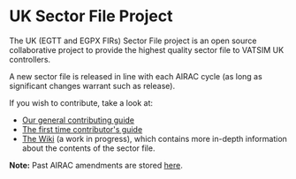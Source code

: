 # UK Sector File Project

The UK (EGTT and EGPX FIRs) Sector File project is an open source collaborative project to provide the highest quality sector file to VATSIM UK controllers.

A new sector file is released in line with each AIRAC cycle (as long as significant changes warrant such as release).

If you wish to contribute, take a look at:
- [Our general contributing guide](https://github.com/VATSIM-UK/UK-Sector-File/blob/master/.github/Contributing.md)
- [The first time contributor's guide](https://github.com/VATSIM-UK/UK-Sector-File/blob/main/.github/First%20time%20contributors'%20guide.md)
- [The Wiki](https://github.com/VATSIM-UK/UK-Sector-File/wiki) (a work in progress), which contains more in-depth information about the contents of the sector file.

**Note:** Past AIRAC amendments are stored [here](https://drive.google.com/open?id=0B-vBWgjwDAzqcThza1lIaHJDbEU).

